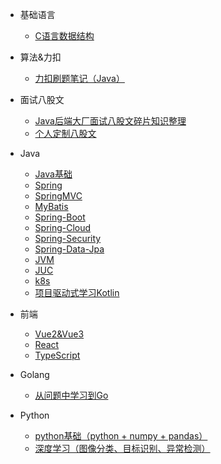 - 基础语言
  - [C语言数据结构](DataStruct-BrainMind/README.md)
  
- 算法&力扣
  - [力扣刷题笔记（Java）](LeetCode-Notes/README.md)

- 面试八股文
  - [Java后端大厂面试八股文碎片知识整理](Eight-Part-Notes/README.md)
  - [个人定制八股文](Eight-Part-Notes/0-个人八股文定制.md)
  
- Java
  - [Java基础](Java-Basic-BrainMind/README.md)
  - [Spring ](SSM-Notes/Spring/README.md)
  - [SpringMVC](SSM-Notes/SpringMVC/README.md)
  - [MyBatis](SSM-Notes/MyBatis/README.md)
  - [Spring-Boot](Spring-Boot-Notes/README.md)
  - [Spring-Cloud](Spring-Cloud-Notes/README.md)
  - [Spring-Security](Spring-Security-Notes/README.md)
  - [Spring-Data-Jpa](Spring-Data-Jpa-Notes/README.md)
  - [JVM](JVM-Notes/README.md)
  - [JUC](JUC-Notes/README.md)
  - [k8s](Kubernetes-Notes/README.md)
  - [项目驱动式学习Kotlin](Kotlin-Learn-In-Project/README.md)
- 前端
  - [Vue2&Vue3](Vue2%263-Notes/README.md)
  - [React](React-Notes/README.md)
  - [TypeScript](TypeScript-Notes/README.md)
- Golang
  - [从问题中学习到Go](Golang-Learn-In-Problem/README.md)
- Python
  - [python基础（python + numpy + pandas）](https://github.com/zhiyu1998/Python-Basis-Notes/blob/master/README.md)
  - [深度学习（图像分类、目标识别、异常检测）](Deep-Learning-Notes/README.md)
